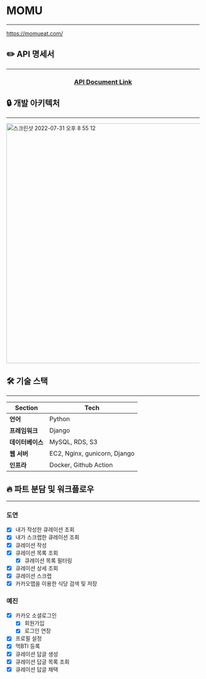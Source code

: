 # MOMU

---

https://momueat.com/

## ✏️ API 명세서

---

<div align=center>

### [️API Document Link](https://www.notion.so/Momu-API-26ed5c6f70874d09aac53dc738568ba3)

</div>


## 🔒 개발 아키텍처

---

<img width="626" alt="스크린샷 2022-07-31 오후 8 55 12" src="https://user-images.githubusercontent.com/78442839/182025167-9dff2c8b-f71d-490d-97b0-8f783edfa57a.png">

## 🛠 기술 스택

---

| **Section**       | Tech                         |
| ---------------- |------------------------------|
| **언어**         | Python                       |
| **프레임워크**   | Django                       |
| **데이터베이스** | MySQL, RDS, S3               |
| **웹 서버**      | EC2, Nginx, gunicorn, Django |
| **인프라**       | Docker, Github Action        |

## 🔥 파트 분담 및 워크플로우

---

### 도연

- [X] 내가 작성한 큐레이션 조회
- [X] 내가 스크랩한 큐레이션 조회
- [X] 큐레이션 작성
- [X] 큐레이션 목록 조회
  - [X] 큐레이션 목록 필터링
- [X] 큐레이션 상세 조회
- [X] 큐레이션 스크랩
- [X] 카카오맵을 이용한 식당 검색 및 저장

### 예진

- [X] 카카오 소셜로그인
  - [X] 회원가입
  - [X] 로그인 연장
- [X] 프로필 설정
- [X] 먹BTI 등록
- [X] 큐레이션 답글 생성
- [X] 큐레이션 답글 목록 조회
- [X] 큐레이션 답글 채택